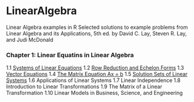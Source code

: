# LinearAlgebra
Linear Algebra examples in R
Selected solutions to example problems from Linear Algebra and its Applications, 5th ed.
by David C. Lay, Steven R. Lay, and Judi McDonald

### Chapter 1: Linear Equatins in Linear Algebra
1.1 [Systems of Linear Equations](SystemsOfLinearEquations.R)
1.2 [Row Reduction and Echelon Forms](RowReductionAndEchelonForms.R)
1.3 [Vector Equations](VectorOperations.R)
1.4 [The Matrix Equation Ax = b](MatrixEquation.R)
1.5 [Solution Sets of Linear Systems](SolutionSetsOfLinearEquations.R)
1.6 Applications of Linear Systems
1.7 Linear Independence
1.8 Introduction to Linear Transformations
1.9 The Matrix of a Linear Transformation
1.10 Linear Models in Business, Science, and Engineering


